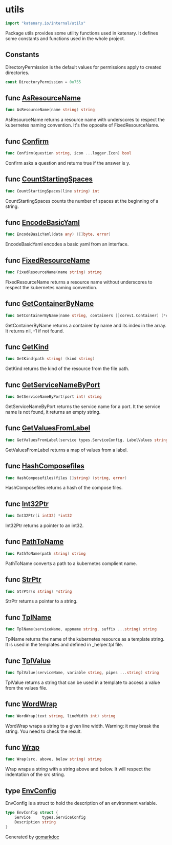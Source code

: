 <!-- Code generated by gomarkdoc. DO NOT EDIT -->

# utils

```go
import "katenary.io/internal/utils"
```

Package utils provides some utility functions used in katenary. It defines some constants and functions used in the whole project.

## Constants

<a name="DirectoryPermission"></a>DirectoryPermission is the default values for permissions apply to created directories.

```go
const DirectoryPermission = 0o755
```

<a name="AsResourceName"></a>
## func [AsResourceName](<https://repo.katenary.io/Katenary/katenary/blob/master/internal/utils/utils.go#L198>)

```go
func AsResourceName(name string) string
```

AsResourceName returns a resource name with underscores to respect the kubernetes naming convention. It's the opposite of FixedResourceName.

<a name="Confirm"></a>
## func [Confirm](<https://repo.katenary.io/Katenary/katenary/blob/master/internal/utils/utils.go#L166>)

```go
func Confirm(question string, icon ...logger.Icon) bool
```

Confirm asks a question and returns true if the answer is y.

<a name="CountStartingSpaces"></a>
## func [CountStartingSpaces](<https://repo.katenary.io/Katenary/katenary/blob/master/internal/utils/utils.go#L42>)

```go
func CountStartingSpaces(line string) int
```

CountStartingSpaces counts the number of spaces at the beginning of a string.

<a name="EncodeBasicYaml"></a>
## func [EncodeBasicYaml](<https://repo.katenary.io/Katenary/katenary/blob/master/internal/utils/utils.go#L180>)

```go
func EncodeBasicYaml(data any) ([]byte, error)
```

EncodeBasicYaml encodes a basic yaml from an interface.

<a name="FixedResourceName"></a>
## func [FixedResourceName](<https://repo.katenary.io/Katenary/katenary/blob/master/internal/utils/utils.go#L192>)

```go
func FixedResourceName(name string) string
```

FixedResourceName returns a resource name without underscores to respect the kubernetes naming convention.

<a name="GetContainerByName"></a>
## func [GetContainerByName](<https://repo.katenary.io/Katenary/katenary/blob/master/internal/utils/utils.go#L88>)

```go
func GetContainerByName(name string, containers []corev1.Container) (*corev1.Container, int)
```

GetContainerByName returns a container by name and its index in the array. It returns nil, \-1 if not found.

<a name="GetKind"></a>
## func [GetKind](<https://repo.katenary.io/Katenary/katenary/blob/master/internal/utils/utils.go#L55>)

```go
func GetKind(path string) (kind string)
```

GetKind returns the kind of the resource from the file path.

<a name="GetServiceNameByPort"></a>
## func [GetServiceNameByPort](<https://repo.katenary.io/Katenary/katenary/blob/master/internal/utils/utils.go#L78>)

```go
func GetServiceNameByPort(port int) string
```

GetServiceNameByPort returns the service name for a port. It the service name is not found, it returns an empty string.

<a name="GetValuesFromLabel"></a>
## func [GetValuesFromLabel](<https://repo.katenary.io/Katenary/katenary/blob/master/internal/utils/utils.go#L130>)

```go
func GetValuesFromLabel(service types.ServiceConfig, LabelValues string) map[string]*EnvConfig
```

GetValuesFromLabel returns a map of values from a label.

<a name="HashComposefiles"></a>
## func [HashComposefiles](<https://repo.katenary.io/Katenary/katenary/blob/master/internal/utils/hash.go#L12>)

```go
func HashComposefiles(files []string) (string, error)
```

HashComposefiles returns a hash of the compose files.

<a name="Int32Ptr"></a>
## func [Int32Ptr](<https://repo.katenary.io/Katenary/katenary/blob/master/internal/utils/utils.go#L36>)

```go
func Int32Ptr(i int32) *int32
```

Int32Ptr returns a pointer to an int32.

<a name="PathToName"></a>
## func [PathToName](<https://repo.katenary.io/Katenary/katenary/blob/master/internal/utils/utils.go#L107>)

```go
func PathToName(path string) string
```

PathToName converts a path to a kubernetes complient name.

<a name="StrPtr"></a>
## func [StrPtr](<https://repo.katenary.io/Katenary/katenary/blob/master/internal/utils/utils.go#L39>)

```go
func StrPtr(s string) *string
```

StrPtr returns a pointer to a string.

<a name="TplName"></a>
## func [TplName](<https://repo.katenary.io/Katenary/katenary/blob/master/internal/utils/utils.go#L23>)

```go
func TplName(serviceName, appname string, suffix ...string) string
```

TplName returns the name of the kubernetes resource as a template string. It is used in the templates and defined in \_helper.tpl file.

<a name="TplValue"></a>
## func [TplValue](<https://repo.katenary.io/Katenary/katenary/blob/master/internal/utils/utils.go#L98>)

```go
func TplValue(serviceName, variable string, pipes ...string) string
```

TplValue returns a string that can be used in a template to access a value from the values file.

<a name="WordWrap"></a>
## func [WordWrap](<https://repo.katenary.io/Katenary/katenary/blob/master/internal/utils/utils.go#L161>)

```go
func WordWrap(text string, lineWidth int) string
```

WordWrap wraps a string to a given line width. Warning: it may break the string. You need to check the result.

<a name="Wrap"></a>
## func [Wrap](<https://repo.katenary.io/Katenary/katenary/blob/master/internal/utils/utils.go#L72>)

```go
func Wrap(src, above, below string) string
```

Wrap wraps a string with a string above and below. It will respect the indentation of the src string.

<a name="EnvConfig"></a>
## type [EnvConfig](<https://repo.katenary.io/Katenary/katenary/blob/master/internal/utils/utils.go#L124-L127>)

EnvConfig is a struct to hold the description of an environment variable.

```go
type EnvConfig struct {
    Service     types.ServiceConfig
    Description string
}
```

Generated by [gomarkdoc](<https://github.com/princjef/gomarkdoc>)
